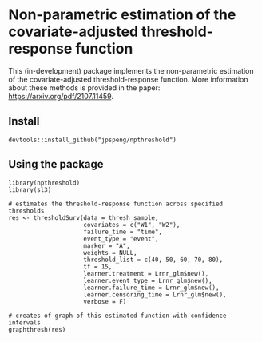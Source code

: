 # Non-parametric estimation of the covariate-adjusted threshold-response function

This (in-development) package implements the non-parametric estimation of the covariate-adjusted threshold-response function. More information about these methods is provided in the paper: https://arxiv.org/pdf/2107.11459.

## Install

```{r}
devtools::install_github("jpspeng/npthreshold")
```
## Using the package 

```{r}
library(npthreshold)
library(sl3)

# estimates the threshold-response function across specified thresholds
res <- thresholdSurv(data = thresh_sample,
                     covariates = c("W1", "W2"), 
                     failure_time = "time",
                     event_type = "event", 
                     marker = "A", 
                     weights = NULL, 
                     threshold_list = c(40, 50, 60, 70, 80),
                     tf = 15, 
                     learner.treatment = Lrnr_glm$new(),
                     learner.event_type = Lrnr_glm$new(),
                     learner.failure_time = Lrnr_glm$new(),
                     learner.censoring_time = Lrnr_glm$new(), 
                     verbose = F)

# creates of graph of this estimated function with confidence intervals
graphthresh(res)
```

